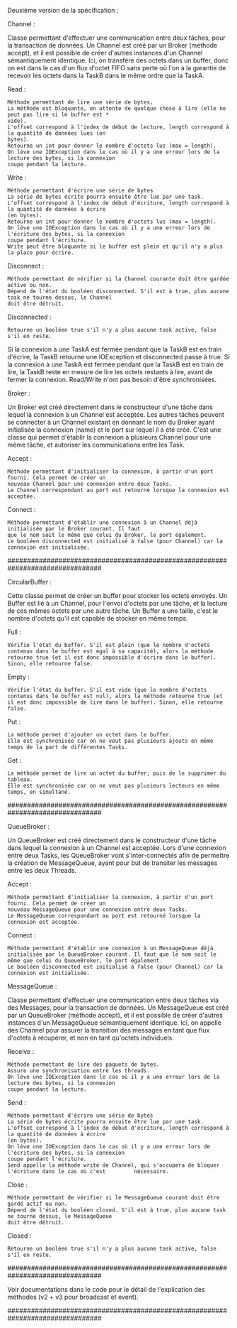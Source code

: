 Deuxième version de la spécification :

Channel :

Classe permettant d'effectuer une communication entre deux tâches, pour la transaction de données. 
Un Channel est créé par un Broker (méthode accept), et il est possible de créer d'autres instances d'un Channel sémantiquement identique. 
Ici, on transfère des octets dans un buffer, donc on est dans le cas d'un flux d'octet FIFO sans perte où l'on a la garantie de recevoir les octets dans la TaskB dans le même ordre que la TaskA.


Read :

	Méthode permettant de lire une série de bytes.
	La méthode est bloquante, en attente de quelque chose à lire (elle ne peut pas lire si le buffer est *	
	vide).
	L'offset correspond à l'index de début de lecture, length correspond à la quantité de données lues (en 
	bytes).
	Retourne un int pour donner le nombre d'octets lus (max = length).
	On lève une IOException dans le cas où il y a une erreur lors de la lecture des bytes, si la connexion 
	coupe pendant la lecture.
	
Write :

	Méthode permettant d'écrire une série de bytes
	La série de bytes écrite pourra ensuite être lue par une task.
	L'offset correspond à l'index de début d'écriture, length correspond à la quantité de données à écrire 
	(en bytes).
	Retourne un int pour donner le nombre d'octets lus (max = length).
	On lève une IOException dans le cas où il y a une erreur lors de l'écriture des bytes, si la connexion 
	coupe pendant l'écriture.
	Write peut être bloquante si le buffer est plein et qu'il n'y a plus la place pour écrire.
	
Disconnect :

	Méthode permettant de vérifier si la Channel courante doit être gardée active ou non.
	Dépend de l'état du booléen disconnected. S'il est à true, plus aucune task ne tourne dessus, le Channel 
	doit être détruit.
	
Disconnected : 

	Retourne un booléen true s'il n'y a plus aucune task active, false s'il en reste.
	

Si la connexion à une TaskA est fermée pendant que la TaskB est en train d'écrire, la TaskB retourne une IOException et disconnected passe à true.
Si la connexion à une TaskA est fermée pendant que la TaskB est en train de lire, la TaskB reste en mesure de lire les octets restants à lire, avant de fermer la connexion.
Read/Write n'ont pas besoin d'être synchronisées.


Broker :

Un Broker est créé directement dans le constructeur d'une tâche dans lequel la connexion à un Channel est acceptée. Les autres tâches peuvent se connecter à un Channel existant en donnant le nom du Broker ayant initialisée la connexion (name) et le port sur lequel il a été créé. C'est une classe qui permet d'établir la connexion à plusieurs Channel pour une même tâche, et autoriser les communications entre les Task.

Accept : 

	Méthode permettant d'initialiser la connexion, à partir d'un port fourni. Cela permet de créer un 		
	nouveau Channel pour une connexion entre deux Tasks.
	Le Channel correspondant au port est retourné lorsque la connexion est acceptée.
	
Connect :

	Méthode permettant d'établir une connexion à un Channel déjà initialisée par le Broker courant. Il faut 
	que le nom soit le même que celui du Broker, le port également.
	Le booléen disconnected est initialisé à false (pour Channel) car la connexion est initialisée.
	

	
################################################################################
	
	
CircularBuffer :

Cette classe permet de créer un buffer pour stocker les octets envoyés. Un Buffer est lié à un Channel, pour l'envoi d'octets par une tâche, et la lecture de ces mêmes octets par une autre tâche.
Un Buffer a une taille, c'est le nombre d'octets qu'il est capable de stocker en même temps.

Full :

	Vérifie l'état du buffer. S'il est plein (que le nombre d'octets contenus dans le buffer est égal à sa capacité), alors la méthode retourne true (et il est donc impossible d'écrire dans le buffer). Sinon, elle retourne false.

Empty :

	Vérifie l'état du buffer. S'il est vide (que le nombre d'octets contenus dans le buffer est nul), alors la méthode retourne true (et il est donc impossible de lire dans le buffer). Sinon, elle retourne false.

Put :

	La méthode permet d'ajouter un octet dans le buffer.
	Elle est synchronisée car on ne veut pas plusieurs ajouts en même temps de la part de différentes Tasks.
	
Get :

	La méthode permet de lire un octet du buffer, puis de le supprimer du tableau.
	Elle est synchronisée car on ne veut pas plusieurs lecteurs en même temps, en simultané.
	
	
	
################################################################################

QueueBroker :

Un QueueBroker est créé directement dans le constructeur d'une tâche dans lequel la connexion à un Channel est acceptée. Lors d'une connexion entre deux Tasks, les QueueBroker vont s'inter-connectés afin de permettre la création de MessageQueue, ayant pour but de transiter les messages entre les deux Threads.

Accept : 

	Méthode permettant d'initialiser la connexion, à partir d'un port fourni. Cela permet de créer un 		
	nouveau MessageQueue pour une connexion entre deux Tasks.
	Le MessageQueue correspondant au port est retourné lorsque la connexion est acceptée.
	
Connect :

	Méthode permettant d'établir une connexion à un MessageQueue déjà initialisée par le QueueBroker courant. Il faut que le nom soit le même que celui du QueueBroker, le port également.
	Le booléen disconnected est initialisé à false (pour Channel) car la connexion est initialisée.
	
	
MessageQueue :

Classe permettant d'effectuer une communication entre deux tâches via des Messages, pour la transaction de données. 
Un MessageQueue est créé par un QueueBroker (méthode accept), et il est possible de créer d'autres instances d'un MessageQueue sémantiquement identique. 
Ici, on appelle des Channel pour assurer la transition des messages en tant que flux d'octets à récupérer, et non en tant qu'octets individuels.

Receive :

	Méthode permettant de lire des paquets de bytes.
	Assure une synchronisation entre les threads.
	On lève une IOException dans le cas où il y a une erreur lors de la lecture des bytes, si la connexion 
	coupe pendant la lecture.
	
Send :

	Méthode permettant d'écrire une série de bytes
	La série de bytes écrite pourra ensuite être lue par une task.
	L'offset correspond à l'index de début d'écriture, length correspond à la quantité de données à écrire 
	(en bytes).
	On lève une IOException dans le cas où il y a une erreur lors de l'écriture des bytes, si la connexion 
	coupe pendant l'écriture.
	Send appelle la méthode write de Channel, qui s'occupera de bloquer l'écriture dans le cas où c'est 		nécessaire.
	
Close :

	Méthode permettant de vérifier si le MessageQueue courant doit être gardé actif ou non.
	Dépend de l'état du booléen closed. S'il est à true, plus aucune task ne tourne dessus, le MessageQueue 
	doit être détruit.
	
Closed : 

	Retourne un booléen true s'il n'y a plus aucune task active, false s'il en reste.
	
	
################################################################################
	
Voir documentations dans le code pour le détail de l'explication des méthodes (v2 + v3 pour broadcast et event).

################################################################################